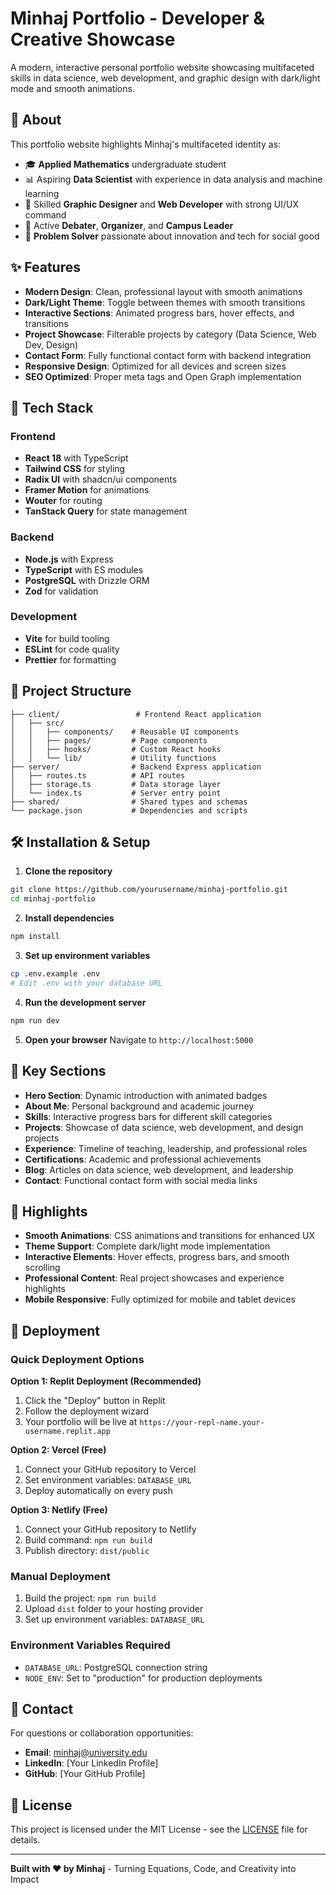 # Minhaj Portfolio - Developer & Creative Showcase

A modern, interactive personal portfolio website showcasing multifaceted skills in data science, web development, and graphic design with dark/light mode and smooth animations.

## 🎯 About

This portfolio website highlights Minhaj's multifaceted identity as:
- 🎓 **Applied Mathematics** undergraduate student
- 📊 Aspiring **Data Scientist** with experience in data analysis and machine learning
- 🎨 Skilled **Graphic Designer** and **Web Developer** with strong UI/UX command
- 💬 Active **Debater**, **Organizer**, and **Campus Leader**
- 🧠 **Problem Solver** passionate about innovation and tech for social good

## ✨ Features

- **Modern Design**: Clean, professional layout with smooth animations
- **Dark/Light Theme**: Toggle between themes with smooth transitions
- **Interactive Sections**: Animated progress bars, hover effects, and transitions
- **Project Showcase**: Filterable projects by category (Data Science, Web Dev, Design)
- **Contact Form**: Fully functional contact form with backend integration
- **Responsive Design**: Optimized for all devices and screen sizes
- **SEO Optimized**: Proper meta tags and Open Graph implementation

## 🚀 Tech Stack

### Frontend
- **React 18** with TypeScript
- **Tailwind CSS** for styling
- **Radix UI** with shadcn/ui components
- **Framer Motion** for animations
- **Wouter** for routing
- **TanStack Query** for state management

### Backend
- **Node.js** with Express
- **TypeScript** with ES modules
- **PostgreSQL** with Drizzle ORM
- **Zod** for validation

### Development
- **Vite** for build tooling
- **ESLint** for code quality
- **Prettier** for formatting

## 📁 Project Structure

```
├── client/                 # Frontend React application
│   ├── src/
│   │   ├── components/    # Reusable UI components
│   │   ├── pages/         # Page components
│   │   ├── hooks/         # Custom React hooks
│   │   └── lib/           # Utility functions
├── server/                # Backend Express application
│   ├── routes.ts          # API routes
│   ├── storage.ts         # Data storage layer
│   └── index.ts           # Server entry point
├── shared/                # Shared types and schemas
└── package.json           # Dependencies and scripts
```

## 🛠️ Installation & Setup

1. **Clone the repository**
```bash
git clone https://github.com/yourusername/minhaj-portfolio.git
cd minhaj-portfolio
```

2. **Install dependencies**
```bash
npm install
```

3. **Set up environment variables**
```bash
cp .env.example .env
# Edit .env with your database URL
```

4. **Run the development server**
```bash
npm run dev
```

5. **Open your browser**
Navigate to `http://localhost:5000`

## 🎨 Key Sections

- **Hero Section**: Dynamic introduction with animated badges
- **About Me**: Personal background and academic journey
- **Skills**: Interactive progress bars for different skill categories
- **Projects**: Showcase of data science, web development, and design projects
- **Experience**: Timeline of teaching, leadership, and professional roles
- **Certifications**: Academic and professional achievements
- **Blog**: Articles on data science, web development, and leadership
- **Contact**: Functional contact form with social media links

## 🌟 Highlights

- **Smooth Animations**: CSS animations and transitions for enhanced UX
- **Theme Support**: Complete dark/light mode implementation
- **Interactive Elements**: Hover effects, progress bars, and smooth scrolling
- **Professional Content**: Real project showcases and experience highlights
- **Mobile Responsive**: Fully optimized for mobile and tablet devices

## 🚀 Deployment

### Quick Deployment Options

**Option 1: Replit Deployment (Recommended)**
1. Click the "Deploy" button in Replit
2. Follow the deployment wizard
3. Your portfolio will be live at `https://your-repl-name.your-username.replit.app`

**Option 2: Vercel (Free)**
1. Connect your GitHub repository to Vercel
2. Set environment variables: `DATABASE_URL`
3. Deploy automatically on every push

**Option 3: Netlify (Free)**
1. Connect your GitHub repository to Netlify
2. Build command: `npm run build`
3. Publish directory: `dist/public`

### Manual Deployment
1. Build the project: `npm run build`
2. Upload `dist` folder to your hosting provider
3. Set up environment variables: `DATABASE_URL`

### Environment Variables Required
- `DATABASE_URL`: PostgreSQL connection string
- `NODE_ENV`: Set to "production" for production deployments

## 📧 Contact

For questions or collaboration opportunities:
- **Email**: minhaj@university.edu
- **LinkedIn**: [Your LinkedIn Profile]
- **GitHub**: [Your GitHub Profile]

## 📄 License

This project is licensed under the MIT License - see the [LICENSE](LICENSE) file for details.

---

**Built with ❤️ by Minhaj** - Turning Equations, Code, and Creativity into Impact